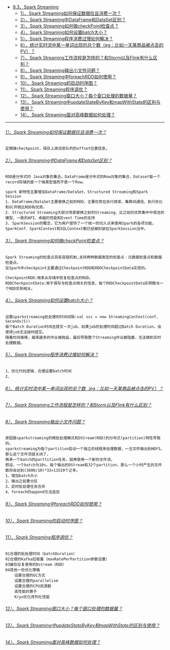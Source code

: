 * [9.3、Spark Streaming](sparkstreaming.md)
    - [1）、Spark Streaming如何保证数据仅且消费一次？]()
    - [2）、Spark Streaming中DataFrame和DataSet区别？]()
    - [3）、Spark Streaming如何做checkPoint检查点？]()
    - [4）、Spark Streaming如何设置batch大小？]()
    - [5）、Spark Streaming程序消费过慢如何解决？]()
    - [6）、统计实时流中某一单词出现的总个数（eg：比如一天某商品被点击的PV）？]()
    - [7）、Spark Streaming工作流程是怎样的？和Storm以及Flink有什么区别？]()
    - [8）、Spark Streaming输出小文件问题？]()
    - [9）、Spark Streaming中foreachRDD如何使用？]()
    - [10）、Spark Streaming的启动时序图？]()
    - [11）、Spark Streaming程序调优？]()
    - [12）、Spark Streaming窗口大小？每个窗口处理的数据量？]()
    - [13）、Spark Streaming中updateStateByKey和mapWithState的区别与使用？]()
    - [14）、Spark Streaming面对高峰数据如何处理？]()

---
###### [1）、Spark Streaming如何保证数据仅且消费一次？]()
    定期做checkpoint，保存上游消息队列的offset位置信息。

###### [2）、Spark Streaming中DataFrame和DataSet区别？]()
    RDD是分布式的 Java对象的集合。DataFrame是分布式的Row对象的集合，Dataset每一个record存储的是一个强类型值而不是一个Row。
    
    spark 新特性主要增加DataFrame/DataSet、Structured Streaming和Spark Session
    1. DataFrame/DataSet主要替换之前的RDD，主要优势在执行效率、集群间通信、执行优化和GC开销比RDD有优势。
    2. Structured Streaming大部分场景替换之前的Streaming，比之前的优势集中中简洁的模型、一致的API、卓越的性能和Event Time的支持
    3. SparkSession的概念，它为用户提供了一个统一的切入点来使用Spark的各项功能，SparkConf、SparkContext和SQLContext都已经被封装在SparkSession当中。

###### [3）、Spark Streaming如何做checkPoint检查点？]()
    Spark Streaming的检查点具有容错机制,支持两种数据类型的检查点：元数据检查点和数据检查点。
    在Spark中checkpoint主要通过CheckpointRDD和RDDCheckpointData实现的。
    
    CheckpointRDD:用来从存储中恢复检查点的RDD。
    RDDCheckpointData:用于保存与检查点相关的信息，每个RDDCheckpointData实例都与一个RDD实例相关。

###### [4）、Spark Streaming如何设置batch大小？]()
    设置sparkstreaming批处理的时间间隔:val ssc = new StreamingContext(conf, Seconds(5))
    每个Batch Duration时间去提交一次job，如果job的处理时间超过Batch Duration，会使得job无法按时提交。
    随着时间推移，越来越多的作业被拖延，最后导致整个Streaming作业被阻塞，无法做到实时处理数据。

###### [5）、Spark Streaming程序消费过慢如何解决？]()
    1、优化代码逻辑、合理设置batch时间
    2、

###### [6）、统计实时流中某一单词出现的总个数（eg：比如一天某商品被点击的PV）？]()
###### [7）、Spark Streaming工作流程是怎样的？和Storm以及Flink有什么区别？]()
###### [8）、Spark Streaming输出小文件问题？]()
    原因是sparkstreaming的微批处理模式和DStream(RDD)的分布式(partition)特性导致的。
    sparkstreaming为每个partition启动一个独立的线程来处理数据，一旦文件输出到HDFS，那么这个文件流就关闭了，
    再来一个batch的parttition任务，就再使用一个新的文件流。
    假设，一个batch为10s，每个输出的DStream有32个partition，那么一个小时产生的文件数将会达到(3600/10)*32=11520个之多。
    1、增加batch大小
    2、输出之前重分区
    3、定时批处理任务合并
    4、foreach的append方法追加

###### [9）、Spark Streaming中foreachRDD如何使用？]()
###### [10）、Spark Streaming的启动时序图？]()
###### [11）、Spark Streaming程序调优？]()
    01合理的批处理时间（batchDuration）
    02合理的Kafka拉取量（maxRatePerPartition参数设置）
    03缓存反复使用的Dstream（RDD）
    04其他一些优化策略
        设置合理的GC方式
        设置合理的parallelism
        设置合理的CPU资源数
        高性能的算子
        Kryo优化序列化性能

###### [12）、Spark Streaming窗口大小？每个窗口处理的数据量？]()
###### [13）、Spark Streaming中updateStateByKey和mapWithState的区别与使用？]()
###### [14）、Spark Streaming面对高峰数据如何处理？]()
